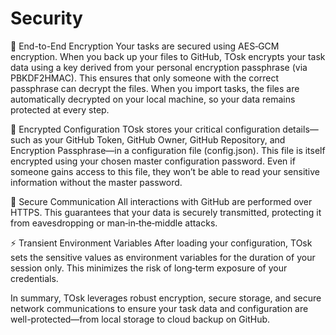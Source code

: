 # Security

  🔐 End-to-End Encryption
    Your tasks are secured using AES‑GCM encryption. When you back up your files to GitHub, TOsk encrypts your task data using a key derived from your personal encryption passphrase (via PBKDF2HMAC). This ensures that only someone with the correct passphrase can decrypt the files. When you import tasks, the files are automatically decrypted on your local machine, so your data remains protected at every step.

  🔑 Encrypted Configuration
    TOsk stores your critical configuration details—such as your GitHub Token, GitHub Owner, GitHub Repository, and Encryption Passphrase—in a configuration file (config.json). This file is itself encrypted using your chosen master configuration password. Even if someone gains access to this file, they won’t be able to read your sensitive information without the master password.

  📡 Secure Communication
    All interactions with GitHub are performed over HTTPS. This guarantees that your data is securely transmitted, protecting it from eavesdropping or man‑in‑the‑middle attacks.

  ⚡ Transient Environment Variables
    After loading your configuration, TOsk sets the sensitive values as environment variables for the duration of your session only. This minimizes the risk of long‑term exposure of your credentials.

In summary, TOsk leverages robust encryption, secure storage, and secure network communications to ensure your task data and configuration are well-protected—from local storage to cloud backup on GitHub.
